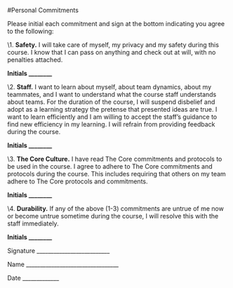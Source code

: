 #Personal Commitments

Please initial each commitment and sign at the bottom indicating you
agree to the following:

\1. **Safety.** I will take care of myself, my privacy and my safety during
this course. I know that I can pass on anything and check out at
will, with no penalties attached.

**Initials ________**

\2. **Staff.** I want to learn about myself, about team dynamics, about
my teammates, and I want to understand what the course staff
understands about teams. For the duration of the course, I will
suspend disbelief and adopt as a learning strategy the pretense that
presented ideas are true. I want to learn efficiently and I am willing
to accept the staff’s guidance to find new efficiency in my learning.
I will refrain from providing feedback during the course.

**Initials ________**

\3. **The Core Culture.** I have read The Core commitments and
protocols to be used in the course. I agree to adhere to The Core
commitments and protocols during the course. This includes
requiring that others on my team adhere to The Core protocols and
commitments.

**Initials ________**

\4. **Durability.** If any of the above (1-3) commitments are untrue of
me now or become untrue sometime during the course, I will
resolve this with the staff immediately.

**Initials ________**

Signature __________________________

Name _________________________________

Date _____________